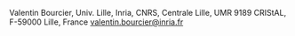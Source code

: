 Valentin Bourcier, Univ. Lille, Inria, CNRS, Centrale Lille, UMR 9189 CRIStAL, F-59000 Lille, France <valentin.bourcier@inria.fr>
